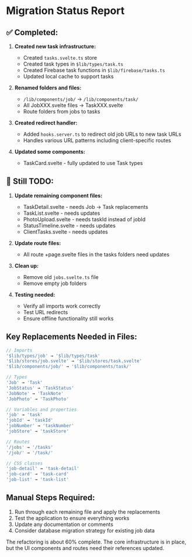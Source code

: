 # Migration Status Report

## ✅ Completed:

1. **Created new task infrastructure:**
   - Created `tasks.svelte.ts` store
   - Created task types in `$lib/types/task.ts`
   - Created Firebase task functions in `$lib/firebase/tasks.ts`
   - Updated local cache to support tasks

2. **Renamed folders and files:**
   - `/lib/components/job/` → `/lib/components/task/`
   - All JobXXX.svelte files → TaskXXX.svelte
   - Route folders from jobs to tasks

3. **Created redirect handler:**
   - Added `hooks.server.ts` to redirect old job URLs to new task URLs
   - Handles various URL patterns including client-specific routes

4. **Updated some components:**
   - TaskCard.svelte - fully updated to use Task types

## 🚧 Still TODO:

1. **Update remaining component files:**
   - TaskDetail.svelte - needs Job → Task replacements
   - TaskList.svelte - needs updates
   - PhotoUpload.svelte - needs taskId instead of jobId
   - StatusTimeline.svelte - needs updates
   - ClientTasks.svelte - needs updates

2. **Update route files:**
   - All route +page.svelte files in the tasks folders need updates

3. **Clean up:**
   - Remove old `jobs.svelte.ts` file
   - Remove empty job folders

4. **Testing needed:**
   - Verify all imports work correctly
   - Test URL redirects
   - Ensure offline functionality still works

## Key Replacements Needed in Files:

```javascript
// Imports
'$lib/types/job' → '$lib/types/task'
'$lib/stores/job.svelte' → '$lib/stores/task.svelte'
'$lib/components/job/' → '$lib/components/task/'

// Types
'Job' → 'Task'
'JobStatus' → 'TaskStatus'
'JobNote' → 'TaskNote'
'JobPhoto' → 'TaskPhoto'

// Variables and properties
'job' → 'task'
'jobId' → 'taskId'
'jobNumber' → 'taskNumber'
'jobStore' → 'taskStore'

// Routes
'/jobs' → '/tasks'
'/job/' → '/task/'

// CSS classes
'job-detail' → 'task-detail'
'job-card' → 'task-card'
'job-list' → 'task-list'
```

## Manual Steps Required:

1. Run through each remaining file and apply the replacements
2. Test the application to ensure everything works
3. Update any documentation or comments
4. Consider database migration strategy for existing job data

The refactoring is about 60% complete. The core infrastructure is in place, but the UI components and routes need their references updated.